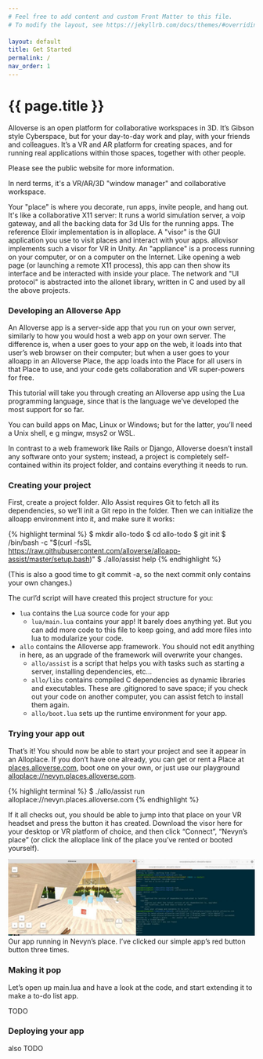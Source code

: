 ```yaml
---
# Feel free to add content and custom Front Matter to this file.
# To modify the layout, see https://jekyllrb.com/docs/themes/#overriding-theme-defaults

layout: default
title: Get Started
permalink: /
nav_order: 1
---
```


# {{ page.title }}

Alloverse is an open platform for collaborative workspaces in 3D. It’s Gibson style Cyberspace, but for your day-to-day work and play, with your friends and colleagues. It’s a VR and AR platform for creating spaces, and for running real applications within those spaces, together with other people.

Please see the public website for more information.

In nerd terms, it's a VR/AR/3D "window manager" and collaborative workspace.

Your "place" is where you decorate, run apps, invite people, and hang out. It's like a collaborative X11 server: It runs a world simulation server, a voip gateway, and all the backing data for 3d UIs for the running apps. The reference Elixir implementation is in alloplace.
A "visor" is the GUI application you use to visit places and interact with your apps. allovisor implements such a visor for VR in Unity.
An "appliance" is a process running on your computer, or on a computer on the Internet. Like opening a web page (or launching a remote X11 process), this app can then show its interface and be interacted with inside your place.
The network and "UI protocol" is abstracted into the allonet library, written in C and used by all the above projects.

### Developing an Alloverse App

An Alloverse app is a server-side app that you run on your own server, similarly to how you would host a web app on your own server. The difference is, when a user goes to your app on the web, it loads into that user’s web browser on their computer; but when a user goes to your alloapp in an Alloverse Place, the app loads into the Place for all users in that Place to use, and your code gets collaboration and VR super-powers for free.

This tutorial will take you through creating an Alloverse app using the Lua programming language, since that is the language we’ve developed the most support for so far.

You can build apps on Mac, Linux or Windows; but for the latter, you’ll need a Unix shell, e g mingw, msys2 or WSL.

In contrast to a web framework like Rails or Django, Alloverse doesn’t install any software onto your system; instead, a project is completely self-contained within its project folder, and contains everything it needs to run.

### Creating your project

First, create a project folder. Allo Assist requires Git to fetch all its dependencies, so we’ll init a Git repo in the folder. Then we can initialize the alloapp environment into it, and make sure it works:

{% highlight terminal %}
$ mkdir allo-todo
$ cd allo-todo
$ git init
$ /bin/bash -c "$(curl -fsSL https://raw.githubusercontent.com/alloverse/alloapp-assist/master/setup.bash)"
$ ./allo/assist help
{% endhighlight %}

(This is also a good time to git commit -a, so the next commit only contains your own changes.)

The curl’d script will have created this project structure for you:

- `lua` contains the Lua source code for your app
  - `lua/main.lua` contains your app! It barely does anything yet. But you can add more code to this file to keep going, and add more files into lua to modularize your code.
- `allo` contains the Alloverse app framework. You should not edit anything in here, as an upgrade of the framework will overwrite your changes.
  - `allo/assist` is a script that helps you with tasks such as starting a server, installing dependencies, etc…
  - `allo/libs` contains compiled C dependencies as dynamic libraries and executables. These are .gitignored to save space; if you check out your code on another computer, you can assist fetch to install them again.
  - `allo/boot.lua` sets up the runtime environment for your app.

### Trying your app out

That’s it! You should now be able to start your project and see it appear in an Alloplace. If you don’t have one already, you can get or rent a Place at [places.alloverse.com](places.alloverse.com/), boot one on your own, or just use our playground [alloplace://nevyn.places.alloverse.com](alloplace://nevyn.places.alloverse.com/).

{% highlight terminal %}
$ ./allo/assist run alloplace://nevyn.places.alloverse.com
{% endhighlight %}

If it all checks out, you should be able to jump into that place on your VR headset and press the button it has created. Download the visor here for your desktop or VR platform of choice, and then click “Connect”, “Nevyn’s place” (or click the alloplace link of the place you’ve rented or booted yourself).

![This is a alt text.](/assets/images/hello-world-1024x318.jpg "This is a sample image.")
Our app running in Nevyn’s place. I’ve clicked our simple app’s red button button three times.

### Making it pop

Let’s open up main.lua and have a look at the code, and start extending it to make a to-do list app.

TODO

### Deploying your app

also TODO
